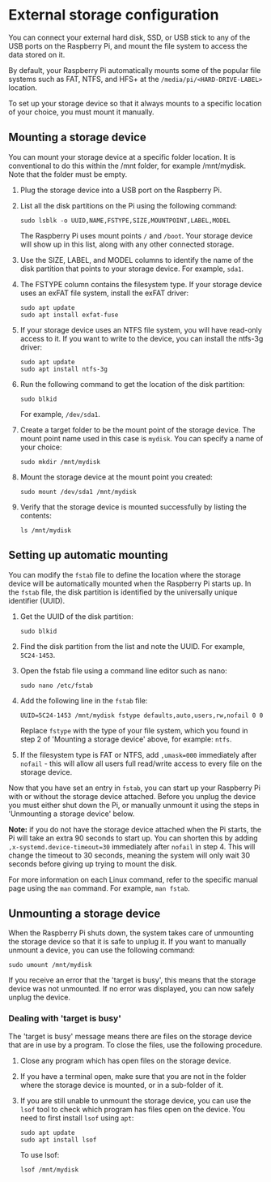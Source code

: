 # External storage configuration

You can connect your external hard disk, SSD, or USB stick to any of  the USB ports on the Raspberry Pi, and mount the file system to access  the data stored on it.

By default, your Raspberry Pi automatically mounts some of the popular file systems such as FAT, NTFS, and HFS+ at the `/media/pi/<HARD-DRIVE-LABEL>` location.

To set up your storage device so that it always mounts to a specific location of your choice, you must mount it manually.

## Mounting a storage device

You can mount your storage device at a specific folder location. It  is conventional to do this within the /mnt folder, for example  /mnt/mydisk. Note that the folder must be empty.

1. Plug the storage device into a USB port on the Raspberry Pi. 

2. List all the disk partitions on the Pi using the following command:

   ```
   sudo lsblk -o UUID,NAME,FSTYPE,SIZE,MOUNTPOINT,LABEL,MODEL
   ```

   The Raspberry Pi uses mount points `/` and `/boot`. Your storage device will show up in this list, along with any other connected storage.

3. Use the SIZE, LABEL, and MODEL columns to identify the name of the  disk partition that points to your storage device. For example, `sda1`. 

4. The FSTYPE column contains the filesystem type. If your storage device uses an exFAT file system, install the exFAT driver:

   ```
   sudo apt update
   sudo apt install exfat-fuse
   ```

5. If your storage device uses an NTFS file system, you will have  read-only access to it. If you want to write to the device, you can  install the ntfs-3g driver:

   ```
   sudo apt update
   sudo apt install ntfs-3g
   ```

6. Run the following command to get the location of the disk partition:

   ```
   sudo blkid
   ```

   For example, `/dev/sda1`.

7. Create a target folder to be the mount point of the storage device.  The mount point name used in this case is `mydisk`. You can specify a name of your choice:

   ```
   sudo mkdir /mnt/mydisk
   ```

8. Mount the storage device at the mount point you created:

   ```
   sudo mount /dev/sda1 /mnt/mydisk
   ```

9. Verify that the storage device is mounted successfully by listing the contents:

   ```
   ls /mnt/mydisk
   ```

## Setting up automatic mounting

You can modify the `fstab` file to define the location where the storage device will be automatically mounted when the Raspberry Pi starts up. In the `fstab` file, the disk partition is identified by the universally unique identifier (UUID).

1. Get the UUID of the disk partition:

   ```
   sudo blkid
   ```

2. Find the disk partition from the list and note the UUID. For example, `5C24-1453`.

3. Open the fstab file using a command line editor such as nano:

   ```
   sudo nano /etc/fstab
   ```

4. Add the following line in the `fstab` file:

   ```
   UUID=5C24-1453 /mnt/mydisk fstype defaults,auto,users,rw,nofail 0 0
   ```

   Replace `fstype` with the type of your file system, which you found in step 2 of 'Mounting a storage device' above, for example: `ntfs`.

5. If the filesystem type is FAT or NTFS, add `,umask=000` immediately after `nofail` - this will allow all users full read/write access to every file on the storage device.

Now that you have set an entry in `fstab`, you can start  up your Raspberry Pi with or without the storage device attached. Before you unplug the device you must either shut down the Pi, or manually  unmount it using the steps in 'Unmounting a storage device' below.

**Note:** if you do not have the storage device attached when the Pi starts, the Pi will take an extra 90 seconds to start up.  You can shorten this by adding `,x-systemd.device-timeout=30` immediately after `nofail` in step 4. This will change the timeout to 30 seconds, meaning the  system will only wait 30 seconds before giving up trying to mount the  disk.

For more information on each Linux command, refer to the specific manual page using the `man` command. For example, `man fstab`.

## Unmounting a storage device

When the Raspberry Pi shuts down, the system takes care of unmounting the storage device so that it is safe to unplug it. If you want to  manually unmount a device, you can use the following command:

```
sudo umount /mnt/mydisk
```

If you receive an error that the 'target is busy', this means that  the storage device was not unmounted. If no error was displayed, you can now safely unplug the device.

### Dealing with 'target is busy'

The 'target is busy' message means there are files on the storage  device that are in use by a program. To close the files, use the  following procedure.

1. Close any program which has open files on the storage device.

2. If you have a terminal open, make sure that you are not in the folder where the storage device is mounted, or in a sub-folder of it.

3. If you are still unable to unmount the storage device, you can use the `lsof` tool to check which program has files open on the device. You need to first install `lsof` using `apt`:

   ```
   sudo apt update
   sudo apt install lsof
   ```

   To use lsof:

   ```
   lsof /mnt/mydisk
   ```